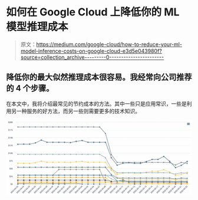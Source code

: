 # 如何在 Google Cloud 上降低你的 ML 模型推理成本

> 原文：<https://medium.com/google-cloud/how-to-reduce-your-ml-model-inference-costs-on-google-cloud-e3d5e043980f?source=collection_archive---------0----------------------->

## 降低你的最大似然推理成本很容易。我经常向公司推荐的 4 个步骤。

在本文中，我将介绍最常见的节约成本的方法。其中一些只是应用常识，一些是利用另一种服务的好方法，而另一些则需要更多的技术知识。

![](img/252d6cc45cdd5cc715e3864799588458.png)